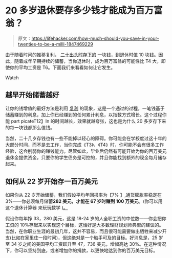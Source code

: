 # 20 多岁退休要存多少钱才能成为百万富翁？

> 原文：<https://lifehacker.com/how-much-should-you-save-in-your-twenties-to-be-a-milli-1847469229>

由于随着时间的推移复利， [二十出头时存下的](https://www.ally.com/do-it-right/money/savings-by-age-how-much-to-save-in-your-20s-30s-40s-and-beyond/) 一块钱，到退休时值 10 块钱。因此，随着成年早期持续的储蓄，当你退休时，成为百万富翁的可能性比 T4 大，即使你的平均工资是 T6。下面我们来看看如何让它发生。

Watch

## **越早开始储蓄越好**

让你的钱增值的最好方法是利用 [复利](https://www.investopedia.com/terms/c/compoundinterest.asp) 的现象，这是一个通过的过程，一笔钱基于储蓄赚到的利息，加上你已经赚到的任何累计利息，以指数方式增长。这个过程你能 part picateT12】In 的时间越长，效果就越夸张，这也是为什么 20 多岁存下来的每一块钱都那么值钱。

当然，二十几岁存钱也有一些不能掉以轻心的障碍。你可能会在学校度过这十年的大部分时间，而不是去工作，当你完成《T3》、《T4》时，你可能不会有很多工作经验，这会削弱你的赚钱能力。尽管如此，毕业后仍然有可能开始为你的百万美元退休金提供资金，只要你的学生债务是可控的，并且你能找到额外的现金每月储存起来。

## **如何从 22 岁开始存一百万美元**

如果你从 22 岁开始储蓄，我们假设平均年回报率为【7% 】,通货膨胀率稳定在 3%——你必须每月储蓄**282 美元，才能在 67 岁时赚到 100 万美元**。(你可以用这个退休计算器 来玩玩数学 [)。](https://www.bankrate.com/calculators/savings/save-million-calculator.aspx)

假设你每年挣 33，280 美元，这是 18-24 岁的人全职工资的中位数——你会把你工资的 10%存起来以实现这个目标，这恰好是大多数理财规划师典型的建议的。当然，在你职业生涯的最初几年，这并不容易，而且很可能需要做出牺牲来减少开支(比如在家里住一段时间)，但这绝对是一个触手可及的目标。好消息是，25 岁至 34 岁之间的美国平均工资跃升至 47，736 美元，增幅高达 30%。在这种情况下，你可以坚持到底，或者增加你的捐款，以更快地达到你的百万美元目标。